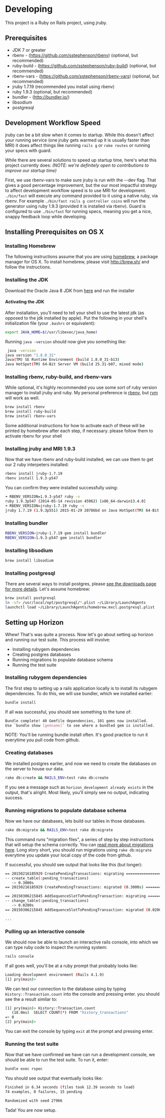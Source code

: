 # Developing

This project is a Ruby on Rails project, using jruby.

## Prerequisites

- JDK 7 or greater
- rbenv - (https://github.com/sstephenson/rbenv) (optional, but recommended)
- ruby-build - (https://github.com/sstephenson/ruby-build) (optional, but recommended)
- rbenv-vars - (https://github.com/sstephenson/rbenv-vars) (optional, but recommended)
- jruby 1.7.19 (recommended you install using rbenv)
- ruby 1.9.3 (optional, but recommended)
- bundler - (http://bundler.io/)
- libsodium
- postgresql

## Development Workflow Speed

jruby can be a bit slow when it comes to startup.  While this doesn't affect your running service (one jruby gets warmed up it is usually faster than MRI) it does affect things like running `rails g` or `rake routes` or running your specs with guard.

While there are several solutions to speed up startup time, here's what this project currently does:  *(NOTE: we're definitely open to contributions to improve our startup time)*

First, we use rbenv-vars to make sure jruby is run with the --dev flag.  That gives a good percentage improvement, but the our most impactful strategy to affect development workflow speed is to use MRI for development. `./bin/fast` will execute any command provided to it using a native ruby, via rbenv.  For example `./bin/fast rails g controller coins` will run the generator using ruby 1.9.3 (provided it is installed via rbenv). Guard is configured to use `./bin/fast` for running specs, meaning you get a nice, snappy feedback loop while developing.

## Installing Prerequisites on OS X

### Installing Homebrew

The following instructions assume that you are using [homebrew](http://brew.sh/), a package manager for OS X.  To install homebrew, please visit http://brew.sh/ and follow the instructions.

### Installing the JDK

Download the Oracle Java 8 JDK from [here](http://www.oracle.com/technetwork/java/javase/downloads/jdk8-downloads-2133151.html) and run the installer

#### Activating the JDK

After installation, you'll need to tell your shell to use the latest jdk (as opposed to the jdk installed by apple).  Put the following in your shell's initialization file (your `.bashrc` or equivalent):

```bash
export JAVA_HOME=$(/usr/libexec/java_home)
```

Running `java -version` should now give you something like:

```bash
 java -version
java version "1.8.0_31"
Java(TM) SE Runtime Environment (build 1.8.0_31-b13)
Java HotSpot(TM) 64-Bit Server VM (build 25.31-b07, mixed mode)
```

### Installing rbenv, ruby-build, and rbenv-vars

While optional, it's highly recommended you use some sort of ruby version manager to install jruby and ruby. My personal preference is [rbenv](https://github.com/sstephenson/rbenv), but [rvm](https://rvm.io) will work as well.

```bash
brew install rbenv
brew install ruby-build
brew install rbenv-vars
```

Some additional instructions for how to activate each of these will be printed by homebrew after each step, if necessary.  please follow them to activate rbenv for your shell

###  Installing jruby and MRI 1.9.3

Now that we have rbenv and ruby-build installed, we can use them to get our 2 ruby interpeters installed:

```bash
rbenv install jruby-1.7.19
rbenv install 1.9.3-p547
```

You can confirm they were installed successfully using:

```bash
➜ RBENV_VERSION=1.9.3-p547 ruby -v
ruby 1.9.3p547 (2014-05-14 revision 45962) [x86_64-darwin13.4.0]
➜ RBENV_VERSION=jruby-1.7.19 ruby -v
jruby 1.7.19 (1.9.3p551) 2015-01-29 20786bd on Java HotSpot(TM) 64-Bit Server VM 1.8.0_31-b13 +jit [darwin-x86_64]
```

### Installing bundler

```bash
RBENV_VERSION=jruby-1.7.19 gem install bundler
RBENV_VERSION=1.9.3-p547 gem install bundler
```

### Installing libsodium

```bash
brew install libsodium
```

### Installing postgresql

There are several ways to install postgres, please [see the downloads page for more details](http://www.postgresql.org/download/macosx/).  Let's assume homebrew:

```bash
brew install postgresql
ln -sfv /usr/local/opt/postgresql/*.plist ~/Library/LaunchAgents
launchctl load ~/Library/LaunchAgents/homebrew.mxcl.postgresql.plist
```

## Setting up Horizon

Whew! That's was quite a process.  Now let's go about setting up horizon and running our test suite.  This process will involve:

- Installing rubygem dependencies
- Creating postgres databases
- Running migrations to populate database schema
- Running the test suite

### Installing rubygem dependencies

The first step to setting up a rails application locally is to install its rubygem dependencies.  To do this, we will use bundler, which we installed earlier:

```bash
bundle install
```

If all was successful, you should see something to the tune of:

```bash
Bundle complete! 40 Gemfile dependencies, 101 gems now installed.
Use `bundle show [gemname]` to see where a bundled gem is installed.
```

NOTE: You'll be running bundle install often.  It's good practice to run it everytime you pull code from github.

### Creating databases

We installed postgres earlier, and now we need to create the databases on the server to house our data.

```bash
rake db:create && RAILS_ENV=test rake db:create
```

If you see a message such as `horizon_development already exists` in the output, that's alright.  Most likely, you'll simply see no output, indicating success.

### Running migrations to populate database schema

Now we have our databases, lets build our tables in those databases.

```bash
rake db:migrate && RAILS_ENV=test rake db:migrate
```

This command runs "migration files", a series of step by step instructions that will setup the schema correctly.  You can [read more about migrations here](http://edgeguides.rubyonrails.org/active_record_migrations.html). Long story short, you should run migrations using `rake db:migrate` everytime you update your local copy of the code from github.

If successful, you should see output that looks like this (but longer):

```bash
== 20150216185929 CreatePendingTransactions: migrating ========================
-- create_table(:pending_transactions)
   -> 0.3000s
== 20150216185929 CreatePendingTransactions: migrated (0.3000s) ===============

== 20150306215845 AddSequenceSlotToPendingTransaction: migrating ==============
-- change_table(:pending_transactions)
   -> 0.0200s
== 20150306215845 AddSequenceSlotToPendingTransaction: migrated (0.0200s) =====

...
```
### Pulling up an interactive console

We should now be able to launch an interactive rails console, into which we can type ruby code to inspect the running system:

```bash
rails console
```

If all goes well, you'll be at a ruby prompt that probably looks like:

```bash
Loading development environment (Rails 4.1.9)
[1] pry(main)>
```

We can test our connection to the database using by typing `History::Transaction.count` into the console and pressing enter.  you should see the a result similar to:

```bash
[1] pry(main)> History::Transaction.count
   (18.0ms)  SELECT COUNT(*) FROM "history_transactions"
=> 0
[2] pry(main)>
```

You can exit the console by typing `exit` at the prompt and pressing enter.

### Running the test suite

Now that we have confirmed we have can run a development console, we should be able to run the test suite.  To run it, enter:

```bash
bundle exec rspec
```

You should see output that eventually looks like:

```bash
Finished in 6.34 seconds (files took 12.39 seconds to load)
74 examples, 0 failures, 15 pending

Randomized with seed 27966
``` 

Tada! You are now setup.



